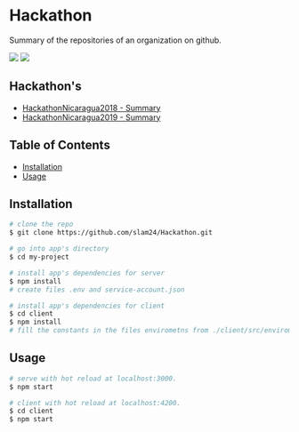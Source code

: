 # Hackathon

Summary of the repositories of an organization on github.

![](https://img.shields.io/badge/Angular-6.1.10-blue.svg)
![](https://img.shields.io/badge/Express-4.16.4-green.svg)

## Hackathon's
* [HackathonNicaragua2018 - Summary](https://inatec-hackathon-2018.herokuapp.com/#/dashboard)
* [HackathonNicaragua2019 - Summary](https://inatec-hackathon-2019.herokuapp.com/#/dashboard)

## Table of Contents

* [Installation](#installation)
* [Usage](#usage)

## Installation

``` bash
# clone the repo
$ git clone https://github.com/slam24/Hackathon.git

# go into app's directory
$ cd my-project

# install app's dependencies for server
$ npm install
# create files .env and service-account.json

# install app's dependencies for client
$ cd client
$ npm install
# fill the constants in the files envirometns from ./client/src/enviroments/*.*
```

## Usage

``` bash
# serve with hot reload at localhost:3000.
$ npm start

# client with hot reload at localhost:4200.
$ cd client
$ npm start
```
